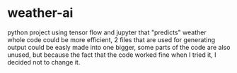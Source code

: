 # weather-ai
python project using tensor flow and jupyter that "predicts" weather  
whole code could be more efficient, 2 files that are used for generating output could be easly made into one bigger, some parts of the code are also unused, but because the fact that the code worked fine when I tried it, I decided not to change it.
